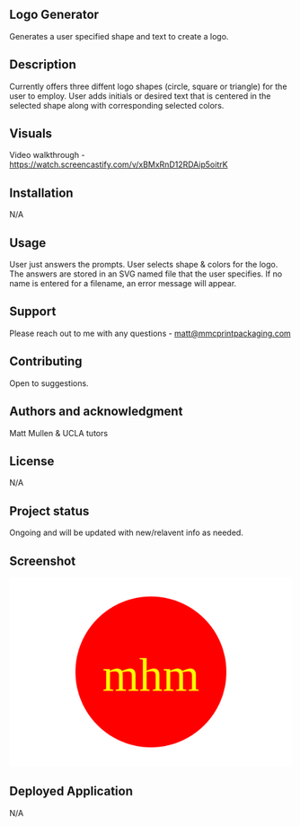 ## Logo Generator
Generates a user specified shape and text to create a logo.

## Description
Currently offers three diffent logo shapes (circle, square or triangle) for the user to employ. User adds initials or desired text that is centered in the selected shape along with corresponding selected colors. 

## Visuals
Video walkthrough -
https://watch.screencastify.com/v/xBMxRnD12RDAip5oitrK

## Installation
N/A

## Usage
User just answers the prompts.  User selects shape & colors for the logo.  The answers are stored in an SVG named file that the user specifies. If no name is entered for a filename, an error message will appear. 

## Support
Please reach out to me with any questions -
matt@mmcprintpackaging.com

## Contributing
Open to suggestions.

## Authors and acknowledgment
Matt Mullen & UCLA tutors

## License
N/A

## Project status
Ongoing and will be updated with new/relavent info as needed.

## Screenshot 
![Alt Text](<examples/circle.svg>)

## Deployed Application 
N/A
